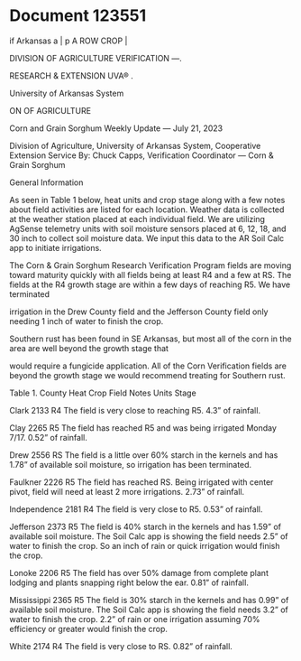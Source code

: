 # Document 123551

if Arkansas a
| p A ROW CROP |

DIVISION OF AGRICULTURE VERIFICATION —.

RESEARCH & EXTENSION
UVA® .

University of Arkansas System

ON OF AGRICULTURE

Corn and Grain Sorghum Weekly Update — July 21, 2023

Division of Agriculture, University of Arkansas System, Cooperative Extension Service
By: Chuck Capps, Verification Coordinator — Corn & Grain Sorghum

General Information

As seen in Table 1 below, heat units and crop stage along with a few notes about field activities are listed for each
location. Weather data is collected at the weather station placed at each individual field. We are utilizing AgSense
telemetry units with soil moisture sensors placed at 6, 12, 18, and 30 inch to collect soil moisture data. We input this
data to the AR Soil Calc app to initiate irrigations.

The Corn & Grain Sorghum Research Verification Program fields are moving toward maturity quickly with all fields being
at least R4 and a few at RS. The fields at the R4 growth stage are within a few days of reaching R5. We have terminated

irrigation in the Drew County field and the Jefferson County field only needing 1 inch of water to finish the crop.

Southern rust has been found in SE Arkansas, but most all of the corn in the area are well beyond the growth stage that

would require a fungicide application. All of the Corn Verification fields are beyond the growth stage we would
recommend treating for Southern rust.

Table 1.
County Heat Crop Field Notes
Units Stage

Clark 2133 R4 The field is very close to reaching R5. 4.3” of rainfall.

Clay 2265 R5 The field has reached R5 and was being irrigated Monday 7/17. 0.52” of
rainfall.

Drew 2556 RS The field is a little over 60% starch in the kernels and has 1.78” of available
soil moisture, so irrigation has been terminated.

Faulkner 2226 R5 The field has reached RS. Being irrigated with center pivot, field will need at
least 2 more irrigations. 2.73” of rainfall.

Independence 2181 R4 The field is very close to R5. 0.53” of rainfall.

Jefferson 2373 R5 The field is 40% starch in the kernels and has 1.59” of available soil moisture.
The Soil Calc app is showing the field needs 2.5” of water to finish the crop.
So an inch of rain or quick irrigation would finish the crop.

Lonoke 2206 R5 The field has over 50% damage from complete plant lodging and plants
snapping right below the ear. 0.81” of rainfall.

Mississippi 2365 R5 The field is 30% starch in the kernels and has 0.99” of available soil moisture.
The Soil Calc app is showing the field needs 3.2” of water to finish the crop.
2.2” of rain or one irrigation assuming 70% efficiency or greater would finish
the crop.

White 2174 R4 The field is very close to RS. 0.82” of rainfall.